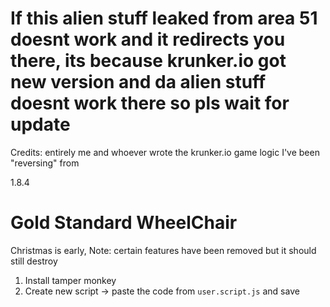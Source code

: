 # If this alien stuff leaked from area 51 doesnt work and it redirects you there, its because krunker.io got new version and da alien stuff doesnt work there so pls wait for update

Credits: entirely me and whoever wrote the krunker.io game logic I've been "reversing" from

1.8.4

# Gold Standard WheelChair
Christmas is early,
Note: certain features have been removed but it should still destroy

1. Install tamper monkey
2. Create new script -> paste the code from `user.script.js` and save
